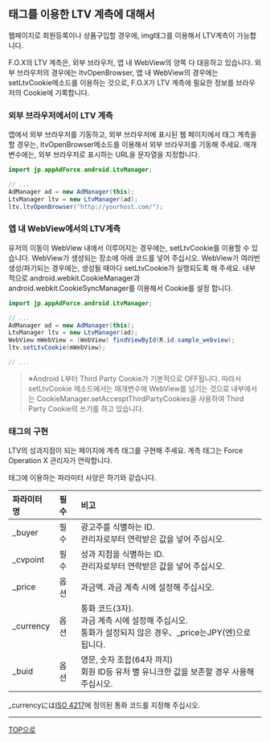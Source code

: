 ## 태그를 이용한 LTV 계측에 대해서

웹페이지로 회원등록이나 상품구입할 경우에, img태그를 이용해서 LTV계측이 가능합니다.

F.O.X의 LTV 계측은, 외부 브라우저, 앱 내 WebView의 양쪽 다 대응하고 있습니다. 외부 브라우저의 경우에는 ltvOpenBrowser, 앱 내 WebView의 경우에는 setLtvCookie메소드를 이용하는 것으로,
 F.O.X가 LTV 계측에 필요한 정보를 브라우저의 Cookie에 기록합니다.

### 외부 브라우저에서이 LTV 계측

앱에서 외부 브라우저를 기동하고, 외부 브라우저에 표시된 웹 페이지에서 태그 계측을 할 경우는, ltvOpenBrowser메소드를 이용해서 외부 브라우저를 기동해 주세요. 매개변수에는, 외부 브라우저로 표시하는 URL을 문자열을 지정합니다.

```java
import jp.appAdForce.android.LtvManager;

// ...
AdManager ad = new AdManager(this);
LtvManager ltv = new LtvManager(ad);
ltv.ltvOpenBrowser("http://yourhost.com/");
```

### 앱 내 WebView에서의 LTV계측

유저의 이동이 WebView 내에서 이루어지는 경우에는, setLtvCookie를 이용할 수 있습니다. WebView가 생성되는 장소에 아래 코드를 넣어 주십시오.
 WebView가 여러번 생성/파기되는 경우에는, 생성될 때마다 setLtvCookie가 실행되도록 해 주세요. 내부적으로 android.webkit.CookieManager과 android.webkit.CookieSyncManager를 이용해서 Cookie를 설정 합니다.


```java
import jp.appAdForce.android.LtvManager;

// ...
AdManager ad = new AdManager(this);
LtvManager ltv = new LtvManager(ad);
WebView mWebView = (WebView) findViewById(R.id.sample_webview);
ltv.setLtvCookie(mWebView);

// ...
```
> ※Android L부터 Third Party Cookie가 기본적으로 OFF됩니다.
따라서 setLtvCookie 메소드에서는 매개변수에 WebView를 넘기는 것으로 내부에서는 CookieManager.setAccesptThirdPartyCookies을 사용하여 Third Party Cookie의 쓰기를 하고 있습니다.

### 태그의 구현

LTV의 성과지점이 되는 페이지에 계측 태그를 구현해 주세요. 계측 태그는 Force Operation X 관리자가 연락합니다.

태그에 이용하는 파라미터 사양은 하기와 같습니다.

|파라미터 명|필수|비고|
|:-----|:-----|:-----|
|_buyer|필수|광고주를 식별하는 ID.<br />관리자로부터 연락받은 값을 넣어 주십시오.|
|_cvpoint|필수|성과 지점을 식별하는 ID.<br />관리자로부터 연락받은 값을 넣어 주십시오.|
|_price|옵션|과금액. 과금 계측 시에 설정해 주십시오.|
|_currency|옵션|통화 코드(3자).<br />과금 계측 시에 설정해 주십시오.<br />통화가 설정되지 않은 경우、_price는JPY(엔)으로 됩니다.|
|_buid|옵션|영문, 숫자 조합(64자 까지)<br />회원 ID등 유저 별 유니크한 값을 보존할 경우 사용해 주십시오.|


_currencyには[ISO 4217](https://ko.wikipedia.org/wiki/ISO_4217)에 정의된 통화 코드를 지정해 주십시오.


---
[TOP으로](/lang/ko/README.md)
